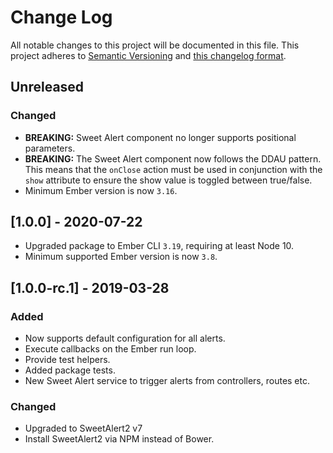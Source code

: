 # Change Log

All notable changes to this project will be documented in this file. This
project adheres to [Semantic Versioning](http://semver.org/) and
[this changelog format](http://keepachangelog.com/).

## Unreleased

### Changed
- **BREAKING:** Sweet Alert component no longer supports positional parameters.
- **BREAKING:** The Sweet Alert component now follows the DDAU pattern. This means
that the `onClose` action must be used in conjunction with the `show` attribute
to ensure the show value is toggled between true/false.
- Minimum Ember version is now `3.16`.

## [1.0.0] - 2020-07-22

- Upgraded package to Ember CLI `3.19`, requiring at least Node 10.
- Minimum supported Ember version is now `3.8`.

## [1.0.0-rc.1] - 2019-03-28

### Added
- Now supports default configuration for all alerts.
- Execute callbacks on the Ember run loop.
- Provide test helpers.
- Added package tests.
- New Sweet Alert service to trigger alerts from controllers, routes etc.

### Changed
- Upgraded to SweetAlert2 v7
- Install SweetAlert2 via NPM instead of Bower.
